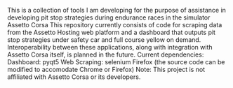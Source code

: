 This is a collection of tools I am developing for the purpose of assistance in developing pit stop strategies during endurance races in the simulator Assetto Corsa
This repository currently consists of code for scraping data from the Assetto Hosting web platform and a dashboard that outputs pit stop strategies under safety car and full course yellow on demand.
Interoperability between these applications, along with integration with Assetto Corsa itself, is planned in the future.
Current dependencies:
Dashboard:
pyqt5
Web Scraping:
selenium
Firefox (the source code can be modified to accomodate Chrome or Firefox)
Note: This project is not affiliated with Assetto Corsa or its developers.

